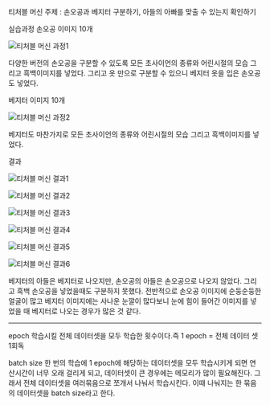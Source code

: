 티처블 머신 주제 : 손오공과 베지터 구분하기, 아들의 아빠를 맞출 수 있는지 확인하기

실습과정
손오공 이미지 10개

![티처블 머신 과정1](https://github.com/sejongsmarcle/2024_Spring_SMARCLE_Snaegi_Study/assets/162894229/6b62b243-5977-4c02-8a50-d539f413bf5d)

다양한 버전의 손오공을 구분할 수 있도록 모든 초사이언의 종류와 어린시절의 모습 그리고 흑백이미지를 넣었다.
그리고 옷 만으로 구분할 수 있으니 베지터 옷을 입은 손오공도 넣었다.

베지터 이미지 10개

![티처블 머신 과정2](https://github.com/sejongsmarcle/2024_Spring_SMARCLE_Snaegi_Study/assets/162894229/cc64faa7-cb6f-4172-8060-503101b5dd93)

베지터도 마찬가지로 모든 초사이언의 종류와 어린시절의 모습 그리고 흑백이미지를 넣었다.

결과

![티처블 머신 결과1](https://github.com/sejongsmarcle/2024_Spring_SMARCLE_Snaegi_Study/assets/162894229/1fd24bb7-8e5f-4c13-b4ef-3cc39d308df8)

![티처블 머신 결과2](https://github.com/sejongsmarcle/2024_Spring_SMARCLE_Snaegi_Study/assets/162894229/62904b02-5080-4acf-9c43-8a2f871df743)

![티처블 머신 결과3](https://github.com/sejongsmarcle/2024_Spring_SMARCLE_Snaegi_Study/assets/162894229/fe6d2815-e0c6-4c66-86ec-bcbb288c9c23)

![티처블 머신 결과4](https://github.com/sejongsmarcle/2024_Spring_SMARCLE_Snaegi_Study/assets/162894229/d3fe3eb9-d6d7-4d82-886c-6aeebd831f1e)

![티처블 머신 결과5](https://github.com/sejongsmarcle/2024_Spring_SMARCLE_Snaegi_Study/assets/162894229/6e2d8ced-960e-4974-b772-5f2c47978db2)

![티처블 머신 결과6](https://github.com/sejongsmarcle/2024_Spring_SMARCLE_Snaegi_Study/assets/162894229/36eaa46a-188c-4df8-8ca3-f475222682a3)

베지터의 아들은 베지터로 나오지만, 손오공의 아들은 손오공으로 나오지 않았다.
그리고 흑백 손오공을 넣었을때도 구분하지 못했다.
전반적으로 손오공 이미지에 순둥순둥한 얼굴이 많고 베지터 이미지에는 사나운 눈깔이 많다보니
눈에 힘이 들어간 이미지를 넣었을 때 베지터로 나오는 경우가 많은 것 같다.

___________________________________________________________________________________________________________________________________________________________________

epoch
학습시킬 전체 데이터셋을 모두 학습한 횟수이다.즉 1 epoch = 전체 데이터 셋 1회독

batch size
한 번의 학습에 1 epoch에 해당하는 데이터셋을 모두 학습시키게 되면
연산시간이 너무 오래 걸리게 되고, 데이터셋이 큰 경우에는 메모리가 많이 필요해진다.
그래서 전체 데이터셋을 여러묶음으로 쪼개서 나눠서 학습시킨다.
이때 나눠지는 한 묶음의 데이터셋을 batch size라고 한다.



